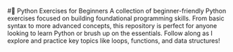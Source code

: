#📝 Python Exercises for Beginners
A collection of beginner-friendly Python exercises focused on building foundational programming skills. From basic syntax to more advanced concepts, this repository is perfect for anyone looking to learn Python or brush up on the essentials. Follow along as I explore and practice key topics like loops, functions, and data structures!
